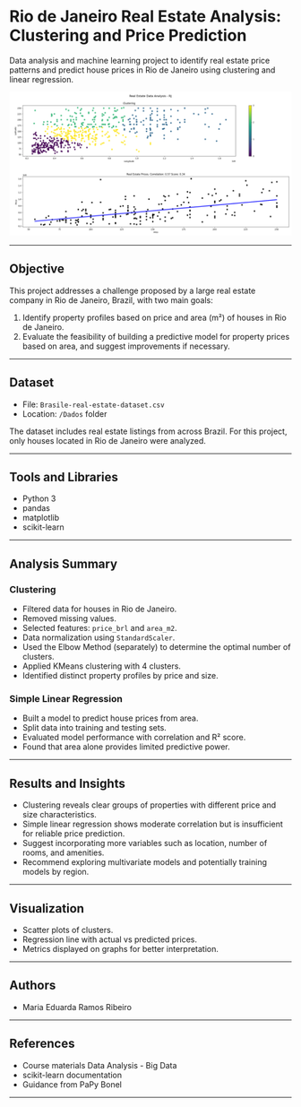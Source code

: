 # Rio de Janeiro Real Estate Analysis: Clustering and Price Prediction

Data analysis and machine learning project to identify real estate price patterns and predict house prices in Rio de Janeiro using clustering and linear regression.

![Final Result](image/final_result.png)

---

## Objective

This project addresses a challenge proposed by a large real estate company in Rio de Janeiro, Brazil, with two main goals:

1. Identify property profiles based on price and area (m²) of houses in Rio de Janeiro.
2. Evaluate the feasibility of building a predictive model for property prices based on area, and suggest improvements if necessary.

---

## Dataset

- File: `Brasile-real-estate-dataset.csv`
- Location: `/Dados` folder

The dataset includes real estate listings from across Brazil. For this project, only houses located in Rio de Janeiro were analyzed.

---

## Tools and Libraries

- Python 3
- pandas
- matplotlib
- scikit-learn

---

## Analysis Summary

### Clustering

- Filtered data for houses in Rio de Janeiro.
- Removed missing values.
- Selected features: `price_brl` and `area_m2`.
- Data normalization using `StandardScaler`.
- Used the Elbow Method (separately) to determine the optimal number of clusters.
- Applied KMeans clustering with 4 clusters.
- Identified distinct property profiles by price and size.

### Simple Linear Regression

- Built a model to predict house prices from area.
- Split data into training and testing sets.
- Evaluated model performance with correlation and R² score.
- Found that area alone provides limited predictive power.

---

## Results and Insights

- Clustering reveals clear groups of properties with different price and size characteristics.
- Simple linear regression shows moderate correlation but is insufficient for reliable price prediction.
- Suggest incorporating more variables such as location, number of rooms, and amenities.
- Recommend exploring multivariate models and potentially training models by region.

---

## Visualization

- Scatter plots of clusters.
- Regression line with actual vs predicted prices.
- Metrics displayed on graphs for better interpretation.

---


## Authors

- Maria Eduarda Ramos Ribeiro

---

## References

- Course materials Data Analysis - Big Data
- scikit-learn documentation
- Guidance from PaPy Bonel

---
